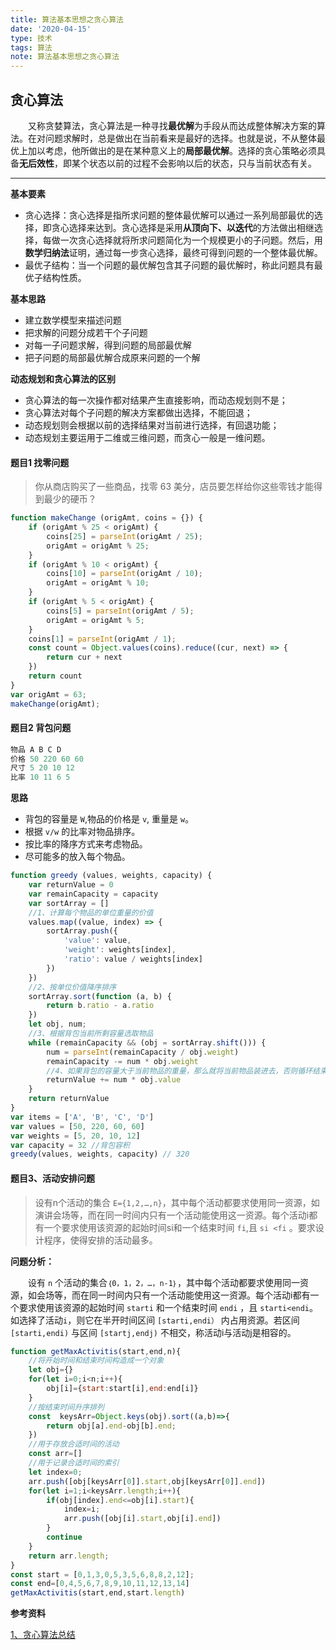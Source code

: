 ```yaml
---
title: 算法基本思想之贪心算法
date: '2020-04-15'
type: 技术
tags: 算法
note: 算法基本思想之贪心算法
---
```

## 贪心算法
&#8195;&#8195;又称贪婪算法，贪心算法是一种寻找**最优解**为手段从而达成整体解决方案的算法。在对问题求解时，总是做出在当前看来是最好的选择。也就是说，不从整体最优上加以考虑，他所做出的是在某种意义上的**局部最优解**。选择的贪心策略必须具备**无后效性**，即某个状态以前的过程不会影响以后的状态，只与当前状态有关。
****
**基本要素**
+ 贪心选择：贪心选择是指所求问题的整体最优解可以通过一系列局部最优的选择，即贪心选择来达到。贪心选择是采用**从顶向下、以迭代**的方法做出相继选择，每做一次贪心选择就将所求问题简化为一个规模更小的子问题。然后，用**数学归纳法**证明，通过每一步贪心选择，最终可得到问题的一个整体最优解。
+ 最优子结构：当一个问题的最优解包含其子问题的最优解时，称此问题具有最优子结构性质。

**基本思路**
+ 建立数学模型来描述问题
+ 把求解的问题分成若干个子问题
+ 对每一子问题求解，得到问题的局部最优解
+ 把子问题的局部最优解合成原来问题的一个解


**动态规划和贪心算法的区别**
+ 贪心算法的每一次操作都对结果产生直接影响，而动态规划则不是；
+ 贪心算法对每个子问题的解决方案都做出选择，不能回退；
+ 动态规划则会根据以前的选择结果对当前进行选择，有回退功能；
+ 动态规划主要运用于二维或三维问题，而贪心一般是一维问题。
#### 题目1 找零问题 
> 你从商店购买了一些商品，找零 63 美分，店员要怎样给你这些零钱才能得到最少的硬币？
```js
function makeChange (origAmt, coins = {}) {
    if (origAmt % 25 < origAmt) {
        coins[25] = parseInt(origAmt / 25);
        origAmt = origAmt % 25;
    }
    if (origAmt % 10 < origAmt) {
        coins[10] = parseInt(origAmt / 10);
        origAmt = origAmt % 10;
    }
    if (origAmt % 5 < origAmt) {
        coins[5] = parseInt(origAmt / 5);
        origAmt = origAmt % 5;
    }
    coins[1] = parseInt(origAmt / 1);
    const count = Object.values(coins).reduce((cur, next) => {
        return cur + next
    })
    return count
}
var origAmt = 63;
makeChange(origAmt);
```

#### 题目2 背包问题
```js
物品 A B C D 
价格 50 220 60 60 
尺寸 5 20 10 12 
比率 10 11 6 5
```
**思路**
+ 背包的容量是 `W`,物品的价格是 `v`, 重量是 `w`。
+ 根据 `v/w` 的比率对物品排序。
+ 按比率的降序方式来考虑物品。
+ 尽可能多的放入每个物品。

```js
function greedy (values, weights, capacity) {
    var returnValue = 0
    var remainCapacity = capacity
    var sortArray = []
    //1、计算每个物品的单位重量的价值
    values.map((value, index) => {
        sortArray.push({
            'value': value,
            'weight': weights[index],
            'ratio': value / weights[index]
        })
    })
    //2、按单位价值降序排序
    sortArray.sort(function (a, b) {
        return b.ratio - a.ratio
    })
    let obj, num;
    //3、根据背包当前所剩容量选取物品
    while (remainCapacity && (obj = sortArray.shift())) {
        num = parseInt(remainCapacity / obj.weight)
        remainCapacity -= num * obj.weight
        //4、如果背包的容量大于当前物品的重量，那么就将当前物品装进去，否则循环结束
        returnValue += num * obj.value
    }
    return returnValue
}
var items = ['A', 'B', 'C', 'D']
var values = [50, 220, 60, 60]
var weights = [5, 20, 10, 12]
var capacity = 32 //背包容积
greedy(values, weights, capacity) // 320
```
#### 题目3、活动安排问题
>设有n个活动的集合 `E={1,2,…,n}`，其中每个活动都要求使用同一资源，如演讲会场等，而在同一时间内只有一个活动能使用这一资源。每个活动i都有一个要求使用该资源的起始时间si和一个结束时间 `fi`,且 `si <fi` 。要求设计程序，使得安排的活动最多。

**问题分析：**

&#8195;&#8195;设有 `n` 个活动的集合`｛0，1，2，…，n-1｝`，其中每个活动都要求使用同一资源，如会场等，而在同一时间内只有一个活动能使用这一资源。每个活动i都有一个要求使用该资源的起始时间 `starti` 和一个结束时间 `endi` ，且 `starti<endi`。如选择了活动`i`，则它在半开时间区间 `[starti,endi）` 内占用资源。若区间 `[starti,endi)` 与区间 `[startj,endj)` 不相交，称活动i与活动j是相容的。

```js
function getMaxActivitis(start,end,n){
    //将开始时间和结束时间构造成一个对象
    let obj={}
    for(let i=0;i<n;i++){
        obj[i]={start:start[i],end:end[i]}
    }
    //按结束时间升序排列
    const  keysArr=Object.keys(obj).sort((a,b)=>{
        return obj[a].end-obj[b].end;
    })
    //用于存放合适时间的活动
    const arr=[]
    //用于记录合适时间的索引
    let index=0;
    arr.push([obj[keysArr[0]].start,obj[keysArr[0]].end])
    for(let i=1;i<keysArr.length;i++){
        if(obj[index].end<=obj[i].start){
            index=i;
            arr.push([obj[i].start,obj[i].end])
        }
        continue
    }
    return arr.length;
}
const start = [0,1,3,0,5,3,5,6,8,8,2,12];
const end=[0,4,5,6,7,8,9,10,11,12,13,14]
getMaxActivitis(start,end,start.length)
```
**参考资料**

[1、贪心算法总结](https://juejin.im/entry/59a7e4b3518825243507b492)